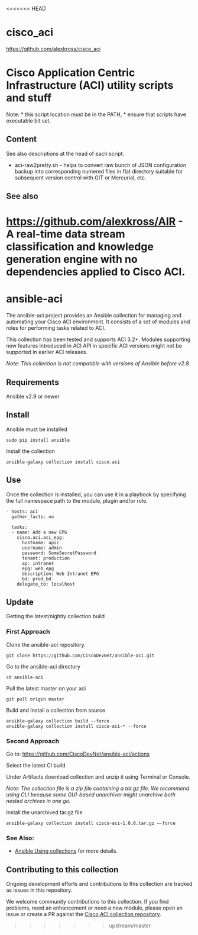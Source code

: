 <<<<<<< HEAD
# cisco_aci

https://github.com/alexkross/cisco_aci

Cisco Application Centric Infrastructure (ACI) utility scripts and stuff
========================================================================

Note:
	* this script location must be in the PATH,
	* ensure that scripts have executable bit set.

Content
-------

See also descriptions at the head of each script.

* aci-raw2pretty.sh - helps to convert raw bunch of JSON configuration backup into corresponding numered files in flat directory suitable for subsequent version control with GIT or Mercurial, etc.

See also
--------

https://github.com/alexkross/AIR - A real-time data stream classification and knowledge generation engine with no dependencies applied to Cisco ACI.
=======
# ansible-aci

The ansible-aci project provides an Ansible collection for managing and automating your Cisco ACI environment. It consists of a set of modules and roles for performing tasks related to ACI.

This collection has been tested and supports ACI 3.2+.
Modules supporting new features introduced in ACI API in specific ACI versions might not be supported in earlier ACI releases.

*Note: This collection is not compatible with versions of Ansible before v2.8.*

## Requirements
Ansible v2.9 or newer

## Install
Ansible must be installed
```
sudo pip install ansible
```

Install the collection
```
ansible-galaxy collection install cisco.aci
```
## Use
Once the collection is installed, you can use it in a playbook by specifying the full namespace path to the module, plugin and/or role.

```
- hosts: aci
  gather_facts: no

  tasks:
  - name: Add a new EPG
    cisco.aci.aci_epg:
      hostname: apic
      username: admin
      password: SomeSecretPassword
      tenant: production
      ap: intranet
      epg: web_epg
      description: Web Intranet EPG
      bd: prod_bd
    delegate_to: localhost
```

## Update
Getting the latest/nightly collection build

### First Approach
Clone the ansible-aci repository.
```
git clone https://github.com/CiscoDevNet/ansible-aci.git
```

Go to the ansible-aci directory
```
cd ansible-aci
```

Pull the latest master on your aci
```
git pull origin master
```

Build and Install a collection from source
```
ansible-galaxy collection build --force
ansible-galaxy collection install cisco-aci-* --force
```

### Second Approach
Go to: https://github.com/CiscoDevNet/ansible-aci/actions

Select the latest CI build

Under Artifacts download collection and unzip it using Terminal or Console.

*Note: The collection file is a zip file containing a tar.gz file. We recommend using CLI because some GUI-based unarchiver might unarchive both nested archives in one go.*

Install the unarchived tar.gz file
```
ansible-galaxy collection install cisco-aci-1.0.0.tar.gz —-force
```

### See Also:

* [Ansible Using collections](https://docs.ansible.com/ansible/latest/user_guide/collections_using.html) for more details.

## Contributing to this collection

Ongoing development efforts and contributions to this collection are tracked as issues in this repository.

We welcome community contributions to this collection. If you find problems, need an enhancement or need a new module, please open an issue or create a PR against the [Cisco ACI collection repository](https://github.com/CiscoDevNet/ansible-aci/issues).
>>>>>>> upstream/master
